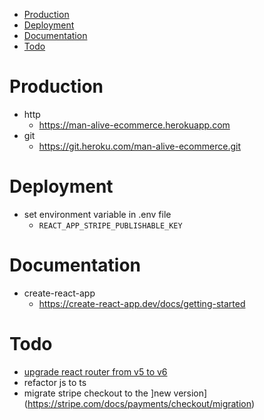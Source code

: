 - [Production](#production)
- [Deployment](#deployment)
- [Documentation](#documentation)
- [Todo](#todo)

# Production

- http
  - https://man-alive-ecommerce.herokuapp.com
- git
  - https://git.heroku.com/man-alive-ecommerce.git

# Deployment

- set environment variable in .env file
  - `REACT_APP_STRIPE_PUBLISHABLE_KEY`

# Documentation

- create-react-app
  - https://create-react-app.dev/docs/getting-started

# Todo

- [upgrade react router from v5 to v6](https://github.com/ReactTraining/react-router/blob/f59ee5488bc343cf3c957b7e0cc395ef5eb572d2/docs/advanced-guides/migrating-5-to-6.md)
- refactor js to ts
- migrate stripe checkout to the ]new version](https://stripe.com/docs/payments/checkout/migration)
